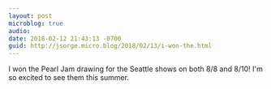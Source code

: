 ```yaml
---
layout: post
microblog: true
audio: 
date: 2018-02-12 21:43:13 -0700
guid: http://jsorge.micro.blog/2018/02/13/i-won-the.html
---
```

I won the Pearl Jam drawing for the Seattle shows on both 8/8 and 8/10! I'm so excited to see them this summer.
